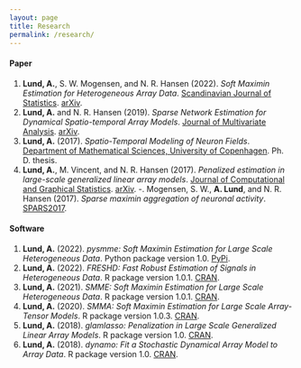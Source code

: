 ```yaml
---
layout: page
title: Research
permalink: /research/
---
```


#### Paper

1. **Lund, A.**, S. W. Mogensen, and N. R. Hansen (2022). *Soft Maximin Estimation for Heterogeneous Array Data*. [Scandinavian Journal of Statistics](https://doi.org/10.1111/sjos.12580).
[arXiv](https://arxiv.org/pdf/1805.02407.pdf).
1. **Lund, A.** and N. R. Hansen (2019). *Sparse Network Estimation for Dynamical Spatio-temporal Array Models*. [Journal of Multivariate Analysis](https://www.sciencedirect.com/science/article/pii/S0047259X18305554).
[arXiv](https://arxiv.org/pdf/1802.08982.pdf).
1. **Lund, A.** (2017). *Spatio-Temporal Modeling of Neuron Fields*.  [Department of Mathematical Sciences, University of Copenhagen](http://www.math.ku.dk/noter/filer/phd17al.pdf). Ph. D. thesis.
1. **Lund, A.**, M. Vincent, and N. R. Hansen (2017). *Penalized estimation in large-scale generalized linear array models*. [Journal of Computational and Graphical Statistics](https://www.tandfonline.com/doi/abs/10.1080/10618600.2017.1279548?journalCode=ucgs20).
[arXiv](https://arxiv.org/pdf/1510.03298.pdf).
-. Mogensen, S. W., **A. Lund**, and N. R. Hansen (2017). *Sparse maximin aggregation of neuronal activity*. [SPARS2017](http://spars2017.lx.it.pt/index_files/papers/SPARS2017_Paper_45.pdf).




#### Software

1. **Lund, A.** (2022). *pysmme: Soft Maximin Estimation for Large Scale Heterogeneous Data*. Python package version 1.0. [PyPi](https://pypi.org/project/pysmme/).
1. **Lund, A.** (2022). *FRESHD: Fast Robust Estimation of Signals in Heterogeneous Data*. R package version 1.0.1. [CRAN](https://cran.r-project.org/web/packages/FRESHD/index.html).
1. **Lund, A.** (2021). *SMME: Soft Maximin Estimation for Large Scale Heterogeneous Data*. R package version 1.0.1. [CRAN](https://cran.r-project.org/web/packages/SMME/index.html).
1. **Lund, A.** (2020). *SMMA: Soft Maximin Estimation for Large Scale Array-Tensor Models*. R package version 1.0.3. [CRAN](https://cran.r-project.org/web/packages/SMMA/index.html).
3. **Lund, A.** (2018). *glamlasso: Penalization in Large Scale Generalized Linear Array Models*. R package version 1.0. [CRAN](https://cran.r-project.org/web/packages/glamlasso/index.html).
1. **Lund, A.** (2018). *dynamo: Fit a Stochastic Dynamical Array Model to Array Data*. R package version 1.0. [CRAN](https://cran.r-project.org/web/packages/dynamo/index.html).


